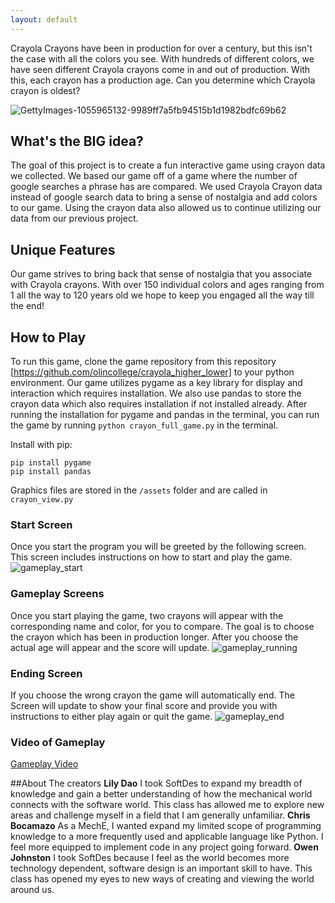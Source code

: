 ```yaml
---
layout: default
---
```

Crayola Crayons have been in production for over a century, but this isn't the case with all the colors you see. With hundreds of different colors, we have seen different Crayola crayons come in and out of production. With this, each crayon has a production age. Can you determine which Crayola crayon is oldest?

![GettyImages-1055965132-9989ff7a5fb94515b1d1982bdfc69b62](https://user-images.githubusercontent.com/113651118/236330121-66bfff0c-a050-485f-ac6c-544f9af26376.jpg)

## What's the BIG idea?
The goal of this project is to create a fun interactive game using crayon data we collected. We based our game off of a game where the number of google searches a phrase has are compared. We used Crayola Crayon data instead of google search data to bring a sense of nostalgia and add colors to our game. Using the crayon data also allowed us to continue utilizing our data from our previous project.

## Unique Features
Our game strives to bring back that sense of nostalgia that you associate with Crayola crayons. With over 150 individual colors and ages ranging from 1 all the way to 120 years old we hope to keep you engaged all the way till the end!

## How to Play
To run this game, clone the game repository from this repository [https://github.com/olincollege/crayola_higher_lower] to your python environment. Our game utilizes pygame as a key library for display and interaction which requires installation. We also use pandas to store the crayon data which also requires installation if not installed already. After running the installation for pygame and pandas in the terminal, you can run the game by running ```python crayon_full_game.py``` in the terminal.

Install with pip:
```
pip install pygame
pip install pandas
```
Graphics files are stored in the ```/assets``` folder and are called in ```crayon_view.py```

### Start Screen
Once you start the program you will be greeted by the following screen. 
This screen includes instructions on how to start and play the game.
![gameplay_start](https://user-images.githubusercontent.com/113651118/236334877-d947bcdb-9f9f-4deb-9886-002027139568.png)

### Gameplay Screens
Once you start playing the game, two crayons will appear with the corresponding name and color, for you to compare. The goal is to choose the crayon which has been in production longer. After you choose the actual age will appear and the score will update.
![gameplay_running](https://user-images.githubusercontent.com/113651118/236342612-0dcd1009-a83b-496b-98f8-aac897a13c59.png)

### Ending Screen
If you choose the wrong crayon the game will automatically end. The Screen will update to show your final score and provide you with instructions to either play again or quit the game.
![gameplay_end](https://user-images.githubusercontent.com/113651118/236343314-0146cb22-d829-492e-925e-46dbd1508abd.png)


### Video of Gameplay
[Gameplay Video](https://user-images.githubusercontent.com/113651118/236348136-7031897f-a365-466f-98b4-bc1d42c8eceb.mp4)


##About The creators
**Lily Dao** I took SoftDes to expand my breadth of knowledge and gain a better understanding of how the mechanical world connects with the software world. This class has allowed me to explore new areas and challenge myself in a field that I am generally unfamiliar.
**Chris Bocamazo** As a MechE, I wanted expand my limited scope of programming knowledge to a more frequently used and applicable language like Python.  I feel more equipped to implement code in any project going forward.
**Owen Johnston** I took SoftDes because I feel as the world becomes more technology dependent, software design is an important skill to have. This class has opened my eyes to new ways of creating and viewing the world around us.

